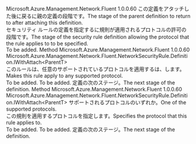 <Type Name="IWithProtocol&lt;ParentT&gt;" FullName="Microsoft.Azure.Management.Network.Fluent.NetworkSecurityRule.Definition.IWithProtocol&lt;ParentT&gt;">
  <TypeSignature Language="C#" Value="public interface IWithProtocol&lt;ParentT&gt;" />
  <TypeSignature Language="ILAsm" Value=".class public interface auto ansi abstract IWithProtocol`1&lt;ParentT&gt;" />
  <TypeSignature Language="DocId" Value="T:Microsoft.Azure.Management.Network.Fluent.NetworkSecurityRule.Definition.IWithProtocol`1" />
  <TypeSignature Language="VB.NET" Value="Public Interface IWithProtocol(Of ParentT)" />
  <TypeSignature Language="F#" Value="type IWithProtocol&lt;'ParentT&gt; = interface" />
  <AssemblyInfo>
    <AssemblyName>Microsoft.Azure.Management.Network.Fluent</AssemblyName>
    <AssemblyVersion>1.0.0.60</AssemblyVersion>
  </AssemblyInfo>
  <TypeParameters>
    <TypeParameter Name="ParentT" />
  </TypeParameters>
  <Interfaces />
  <Docs>
    <typeparam name="ParentT"><span data-ttu-id="37087-101">この定義をアタッチした後に戻るに親の定義の段階です。</span><span class="sxs-lookup"><span data-stu-id="37087-101">The stage of the parent definition to return to after attaching this definition.</span></span></typeparam>
    <summary>
            <span data-ttu-id="37087-102">セキュリティ ルールの定義を指定するに規則が適用されるプロトコルの許可の段階です。</span><span class="sxs-lookup"><span data-stu-id="37087-102">The stage of the security rule definition allowing the protocol that the rule applies to to be specified.</span></span>
            </summary>
    <remarks>To be added.</remarks>
  </Docs>
  <Members>
    <Member MemberName="WithAnyProtocol">
      <MemberSignature Language="C#" Value="public Microsoft.Azure.Management.Network.Fluent.NetworkSecurityRule.Definition.IWithAttach&lt;ParentT&gt; WithAnyProtocol ();" />
      <MemberSignature Language="ILAsm" Value=".method public hidebysig newslot virtual instance class Microsoft.Azure.Management.Network.Fluent.NetworkSecurityRule.Definition.IWithAttach`1&lt;!ParentT&gt; WithAnyProtocol() cil managed" />
      <MemberSignature Language="DocId" Value="M:Microsoft.Azure.Management.Network.Fluent.NetworkSecurityRule.Definition.IWithProtocol`1.WithAnyProtocol" />
      <MemberSignature Language="VB.NET" Value="Public Function WithAnyProtocol () As IWithAttach(Of ParentT)" />
      <MemberSignature Language="F#" Value="abstract member WithAnyProtocol : unit -&gt; Microsoft.Azure.Management.Network.Fluent.NetworkSecurityRule.Definition.IWithAttach&lt;'ParentT&gt;" Usage="iWithProtocol.WithAnyProtocol " />
      <MemberType>Method</MemberType>
      <AssemblyInfo>
        <AssemblyName>Microsoft.Azure.Management.Network.Fluent</AssemblyName>
        <AssemblyVersion>1.0.0.60</AssemblyVersion>
      </AssemblyInfo>
      <ReturnValue>
        <ReturnType>Microsoft.Azure.Management.Network.Fluent.NetworkSecurityRule.Definition.IWithAttach&lt;ParentT&gt;</ReturnType>
      </ReturnValue>
      <Parameters />
      <Docs>
        <summary>
            <span data-ttu-id="37087-103">このルールは、任意のサポートされているプロトコルを適用するは、します。</span><span class="sxs-lookup"><span data-stu-id="37087-103">Makes this rule apply to any supported protocol.</span></span>
            </summary>
        <returns>To be added.</returns>
        <remarks>To be added.</remarks>
        <return><span data-ttu-id="37087-104">定義の次のステージ。</span><span class="sxs-lookup"><span data-stu-id="37087-104">The next stage of the definition.</span></span></return>
      </Docs>
    </Member>
    <Member MemberName="WithProtocol">
      <MemberSignature Language="C#" Value="public Microsoft.Azure.Management.Network.Fluent.NetworkSecurityRule.Definition.IWithAttach&lt;ParentT&gt; WithProtocol (string protocol);" />
      <MemberSignature Language="ILAsm" Value=".method public hidebysig newslot virtual instance class Microsoft.Azure.Management.Network.Fluent.NetworkSecurityRule.Definition.IWithAttach`1&lt;!ParentT&gt; WithProtocol(string protocol) cil managed" />
      <MemberSignature Language="DocId" Value="M:Microsoft.Azure.Management.Network.Fluent.NetworkSecurityRule.Definition.IWithProtocol`1.WithProtocol(System.String)" />
      <MemberSignature Language="VB.NET" Value="Public Function WithProtocol (protocol As String) As IWithAttach(Of ParentT)" />
      <MemberSignature Language="F#" Value="abstract member WithProtocol : string -&gt; Microsoft.Azure.Management.Network.Fluent.NetworkSecurityRule.Definition.IWithAttach&lt;'ParentT&gt;" Usage="iWithProtocol.WithProtocol protocol" />
      <MemberType>Method</MemberType>
      <AssemblyInfo>
        <AssemblyName>Microsoft.Azure.Management.Network.Fluent</AssemblyName>
        <AssemblyVersion>1.0.0.60</AssemblyVersion>
      </AssemblyInfo>
      <ReturnValue>
        <ReturnType>Microsoft.Azure.Management.Network.Fluent.NetworkSecurityRule.Definition.IWithAttach&lt;ParentT&gt;</ReturnType>
      </ReturnValue>
      <Parameters>
        <Parameter Name="protocol" Type="System.String" />
      </Parameters>
      <Docs>
        <param name="protocol"><span data-ttu-id="37087-105">サポートされるプロトコルのいずれか。</span><span class="sxs-lookup"><span data-stu-id="37087-105">One of the supported protocols.</span></span></param>
        <summary>
            <span data-ttu-id="37087-106">この規則を適用するプロトコルを指定します。</span><span class="sxs-lookup"><span data-stu-id="37087-106">Specifies the protocol that this rule applies to.</span></span>
            </summary>
        <returns>To be added.</returns>
        <remarks>To be added.</remarks>
        <return><span data-ttu-id="37087-107">定義の次のステージ。</span><span class="sxs-lookup"><span data-stu-id="37087-107">The next stage of the definition.</span></span></return>
      </Docs>
    </Member>
  </Members>
</Type>